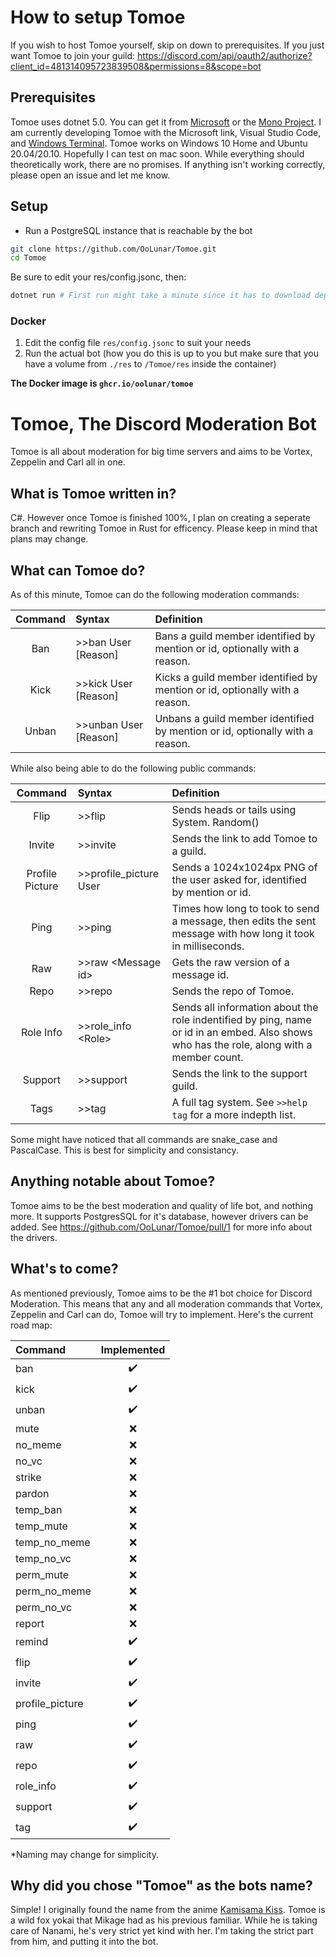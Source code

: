 # How to setup Tomoe

If you wish to host Tomoe yourself, skip on down to prerequisites. If you just want Tomoe to join your guild: https://discord.com/api/oauth2/authorize?client_id=481314095723839508&permissions=8&scope=bot

## Prerequisites

Tomoe uses dotnet 5.0. You can get it from [Microsoft](https://dotnet.microsoft.com/download/dotnet/5.0) or the [Mono Project](https://www.mono-project.com/download/stable/). I am currently developing Tomoe with the Microsoft link, Visual Studio Code, and [Windows Terminal](https://www.microsoft.com/en-us/p/windows-terminal/9n0dx20hk701). Tomoe works on Windows 10 Home and Ubuntu 20.04/20.10. Hopefully I can test on mac soon. While everything should theoretically work, there are no promises. If anything isn't working correctly, please open an issue and let me know.

## Setup

* Run a PostgreSQL instance that is reachable by the bot

``` bash
git clone https://github.com/OoLunar/Tomoe.git
cd Tomoe
```

Be sure to edit your res/config.jsonc, then:

``` bash
dotnet run # First run might take a minute since it has to download dependencies and whatnot.
```

### Docker

1. Edit the config file `res/config.jsonc` to suit your needs
2. Run the actual bot (how you do this is up to you but make sure that you have a volume from `./res` to `/Tomoe/res` inside the container)

**The Docker image is `ghcr.io/oolunar/tomoe`**

# Tomoe, The Discord Moderation Bot

Tomoe is all about moderation for big time servers and aims to be Vortex, Zeppelin and Carl all in one.

## What is Tomoe written in?

C#. However once Tomoe is finished 100%, I plan on creating a seperate branch and rewriting Tomoe in Rust for efficency. Please keep in mind that plans may change.

## What can Tomoe do?

As of this minute, Tomoe can do the following moderation commands:

| Command | Syntax | Definition |
| :-: | :- | :- |
| Ban | >>ban User [Reason] | Bans a guild member identified by mention or id, optionally with a reason. |
| Kick | >>kick User [Reason] | Kicks a guild member identified by mention or id, optionally with a reason. |
| Unban | >>unban User [Reason] | Unbans a guild member identified by mention or id, optionally with a reason. |

While also being able to do the following public commands:

| Command | Syntax | Definition |
| :-: | :- | :- |
| Flip | >>flip | Sends heads or tails using System. Random() |
| Invite | >>invite | Sends the link to add Tomoe to a guild. |
| Profile Picture | >>profile_picture User | Sends a 1024x1024px PNG of the user asked for, identified by mention or id. |
| Ping | >>ping | Times how long to took to send a message, then edits the sent message with how long it took in milliseconds. |
| Raw | >>raw \<Message id> | Gets the raw version of a message id. |
| Repo | >>repo | Sends the repo of Tomoe. |
| Role Info | >>role_info \<Role> | Sends all information about the role indentified by ping, name or id in an embed. Also shows who has the role, along with a member count. |
| Support | >>support | Sends the link to the support guild. |
| Tags | >>tag | A full tag system. See `>>help tag` for a more indepth list. |

Some might have noticed that all commands are snake_case and PascalCase. This is best for simplicity and consistancy.

## Anything notable about Tomoe?

Tomoe aims to be the best moderation and quality of life bot, and nothing more. It supports PostgresSQL for it's database, however drivers can be added. See https://github.com/OoLunar/Tomoe/pull/1 for more info about the drivers.

## What's to come?

As mentioned previously, Tomoe aims to be the #1 bot choice for Discord Moderation. This means that any and all moderation commands that Vortex, Zeppelin and Carl can do, Tomoe will try to implement. Here's the current road map:

| Command | Implemented |
|:-|:-:|
| ban | :heavy_check_mark: |
| kick | :heavy_check_mark: |
| unban | :heavy_check_mark: |
| mute | :x: |
| no_meme | :x: |
| no_vc | :x: |
| strike | :x: |
| pardon| :x: |
| temp_ban | :x: |
| temp_mute | :x: |
| temp_no_meme | :x: |
| temp_no_vc | :x: |
| perm_mute | :x: |
| perm_no_meme | :x: |
| perm_no_vc | :x: |
| report | :x: |
| remind | :heavy_check_mark: |
| flip | :heavy_check_mark: |
| invite | :heavy_check_mark: |
| profile_picture | :heavy_check_mark: |
| ping | :heavy_check_mark: |
| raw | :heavy_check_mark: |
| repo | :heavy_check_mark: |
| role_info | :heavy_check_mark: |
| support | :heavy_check_mark: |
| tag | :heavy_check_mark: |

*Naming may change for simplicity.

## Why did you chose "Tomoe" as the bots name?

Simple! I originally found the name from the anime [Kamisama Kiss](https://www.funimation.com/shows/kamisama-kiss/). Tomoe is a wild fox yokai that Mikage had as his previous familiar. While he is taking care of Nanami, he's very strict yet kind with her. I'm taking the strict part from him, and putting it into the bot.
